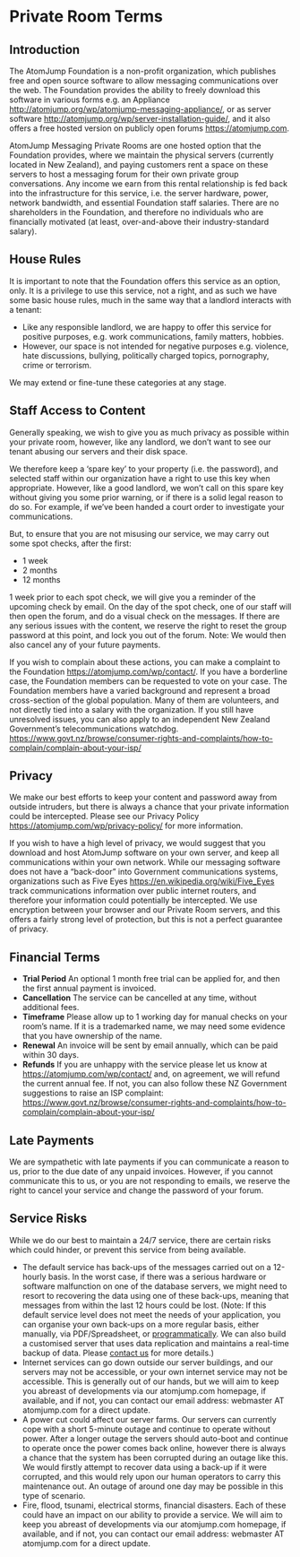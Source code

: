# Private Room Terms

## Introduction

The AtomJump Foundation is a non-profit organization, which publishes free and open source software to allow messaging communications over the web. The Foundation provides the ability to freely download this software in various forms e.g. an Appliance http://atomjump.org/wp/atomjump-messaging-appliance/, or as server software http://atomjump.org/wp/server-installation-guide/, and it also offers a free hosted version on publicly open forums https://atomjump.com.

AtomJump Messaging Private Rooms are one hosted option that the Foundation provides, where we maintain the physical servers (currently located in New Zealand), and paying customers rent a space on these servers to host a messaging forum for their own private group conversations. Any income we earn from this rental relationship is fed back into the infrastructure for this service, i.e. the server hardware, power, network bandwidth, and essential Foundation staff salaries. There are no shareholders in the Foundation, and therefore no individuals who are financially motivated (at least, over-and-above their industry-standard salary).

## House Rules

It is important to note that the Foundation offers this service as an option, only. It is a privilege to use this service, not a right, and as such we have some basic house rules, much in the same way that a landlord interacts with a tenant:

* Like any responsible landlord, we are happy to offer this service for positive purposes, e.g. work communications, family matters, hobbies.
* However, our space is not intended for negative purposes e.g. violence, hate discussions, bullying, politically charged topics, pornography, crime or terrorism.

We may extend or fine-tune these categories at any stage.

## Staff Access to Content

Generally speaking, we wish to give you as much privacy as possible within your private room, however, like any landlord, we don’t want to see our tenant abusing our servers and their disk space.

We therefore keep a ‘spare key’ to your property (i.e. the password), and selected staff within our organization have a right to use this key when appropriate. However, like a good landlord, we won’t call on this spare key without giving you some prior warning, or if there is a solid legal reason to do so. For example, if we’ve been handed a court order to investigate your communications.

But, to ensure that you are not misusing our service, we may carry out some spot checks, after the first:

* 1 week
* 2 months
* 12 months

1 week prior to each spot check, we will give you a reminder of the upcoming check by email. On the day of the spot check, one of our staff will then open the forum, and do a visual check on the messages. If there are any serious issues with the content, we reserve the right to reset the group password at this point, and lock you out of the forum. Note: We would then also cancel any of your future payments.

If you wish to complain about these actions, you can make a complaint to the Foundation https://atomjump.com/wp/contact/. If you have a borderline case, the Foundation members can be requested to vote on your case. The Foundation members have a varied background and represent a broad cross-section of the global population. Many of them are volunteers, and not directly tied into a salary with the organization. If you still have unresolved issues, you can also apply to an independent New Zealand Government’s telecommunications watchdog. https://www.govt.nz/browse/consumer-rights-and-complaints/how-to-complain/complain-about-your-isp/

## Privacy

We make our best efforts to keep your content and password away from outside intruders, but there is always a chance that your private information could be intercepted. Please see our Privacy Policy https://atomjump.com/wp/privacy-policy/ for more information.

If you wish to have a high level of privacy, we would suggest that you download and host AtomJump software on your own server, and keep all communications within your own network. While our messaging software does not have a “back-door” into Government communications systems, organizations such as Five Eyes https://en.wikipedia.org/wiki/Five_Eyes track communications information over public internet routers, and therefore your information could potentially be intercepted. We use encryption between your browser and our Private Room servers, and this offers a fairly strong level of protection, but this is not a perfect guarantee of privacy.

## Financial Terms

* __Trial Period__ 	An optional 1 month free trial can be applied for, and then the first annual payment is invoiced.
* __Cancellation__ 	The service can be cancelled at any time, without additional fees.
* __Timeframe__ 	Please allow up to 1 working day for manual checks on your room’s name. If it is a trademarked name, we may need some evidence that you have ownership of the name.
* __Renewal__ 	An invoice will be sent by email annually, which can be paid within 30 days.
* __Refunds__ 	If you are unhappy with the service please let us know at https://atomjump.com/wp/contact/ and, on agreement, we will refund the current annual fee. If not, you can also follow these NZ Government suggestions to raise an ISP complaint: https://www.govt.nz/browse/consumer-rights-and-complaints/how-to-complain/complain-about-your-isp/

## Late Payments

We are sympathetic with late payments if you can communicate a reason to us, prior to the due date of any unpaid invoices. However, if you cannot communicate this to us, or you are not responding to emails, we reserve the right to cancel your service and change the password of your forum.

## Service Risks

While we do our best to maintain a 24/7 service, there are certain risks which could hinder, or prevent this service from being available.

* The default service has back-ups of the messages carried out on a 12-hourly basis. In the worst case, if there was a serious hardware or software malfunction on one of the database servers, we might need to resort to recovering the data using one of these back-ups, meaning that messages from within the last 12 hours could be lost. (Note: If this default service level does not meet the needs of your application, you can organise your own back-ups on a more regular basis, either manually, via PDF/Spreadsheet, or <a href="https://src.atomjump.com/atomjump/loop#to-download-a-forums-messages-programmatically">programmatically</a>. We can also build a customised server that uses data replication and maintains a real-time backup of data. Please <a href="https://atomjump.com/wp/contact/">contact us</a> for more details.)
* Internet services can go down outside our server buildings, and our servers may not be accessible, or your own internet service may not be accessible. This is generally out of our hands, but we will aim to keep you abreast of developments via our atomjump.com homepage, if available, and if not, you can contact our email address: webmaster AT atomjump.com for a direct update.
* A power cut could affect our server farms. Our servers can currently cope with a short 5-minute outage and continue to operate without power. After a longer outage the servers should auto-boot and continue to operate once the power comes back online, however there is always a chance that the system has been corrupted during an outage like this. We would firstly attempt to recover data using a back-up if it were corrupted, and this would rely upon our human operators to carry this maintenance out. An outage of around one day may be possible in this type of scenario.
* Fire, flood, tsunami, electrical storms, financial disasters. Each of these could have an impact on our ability to provide a service. We will aim to keep you abreast of developments via our atomjump.com homepage, if available, and if not, you can contact our email address: webmaster AT atomjump.com for a direct update.

